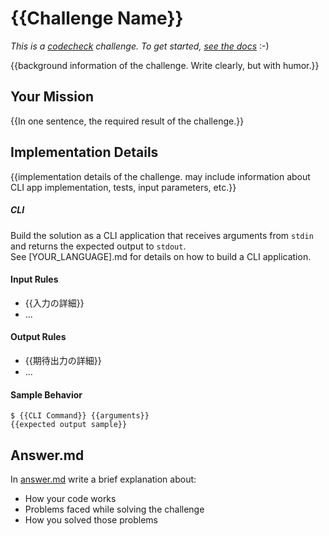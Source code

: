 <!-- TODO: If an English version is not required, remove this file. -->

# {{Challenge Name}}

*This is a [codecheck](https://code-check.io) challenge. To get started, [see the docs](https://code-check.github.io/docs/en)* :-)  

{{background information of the challenge. Write clearly, but with humor.}}

## Your Mission
{{In one sentence, the required result of the challenge.}}

## Implementation Details
{{implementation details of the challenge.  may include information about
 CLI app implementation, tests, input parameters, etc.}}

##### CLI
Build the solution as a CLI application that receives arguments from `stdin` and returns the expected output to `stdout`.  
See [YOUR_LANGUAGE].md for details on how to build a CLI application.

#### Input Rules
- {{入力の詳細}}
- ...

#### Output Rules
- {{期待出力の詳細}}
 - ...

#### Sample Behavior
```shell
$ {{CLI Command}} {{arguments}}
{{expected output sample}}
 ```

## Answer.md
In [answer.md](answer.md) write a brief explanation about:

- How your code works
- Problems faced while solving the challenge
- How you solved those problems
